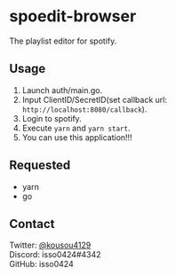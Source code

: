 # spoedit-browser
The playlist editor for spotify.

## Usage
1. Launch auth/main.go.
2. Input ClientID/SecretID(set callback url: `http://localhost:8080/callback`).
3. Login to spotify.
4. Execute `yarn` and `yarn start`.
5. You can use this application!!!

## Requested
- yarn
- go

## Contact
Twitter: [@kousou4129](https://twitter.com/kousou4129)  
Discord: isso0424\#4342  
GitHub: isso0424
